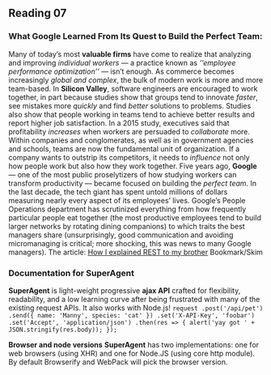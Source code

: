 ## Reading 07
### What Google Learned From Its Quest to Build the Perfect Team:
Many of today’s most **valuable firms** have come to realize that analyzing and improving *individual workers* ­— a practice known as *‘‘employee performance optimization’’* — isn’t enough. 
As commerce becomes increasingly *global and complex*, the bulk of modern work is more and more team-based. In **Silicon Valley**, software engineers are encouraged to work together, in part because studies show that groups tend to innovate *faster*, see mistakes more *quickly* and find *better* solutions to problems.
Studies also show that people working in teams tend to achieve better results and report higher job satisfaction. In a 2015 study, executives said that profitability *increases* when workers are persuaded to *collaborate* more. Within companies and conglomerates, as well as in government agencies and schools, teams are now the fundamental unit of organization. If a company wants to outstrip its competitors, it needs to *influence* not only how people work but also how they work together.
Five years ago, **Google** — one of the most public proselytizers of how studying workers can transform productivity — became focused on building the *perfect team*. In the last decade, the tech giant has spent untold millions of dollars measuring nearly every aspect of its employees’ lives. Google’s People Operations department has scrutinized everything from how frequently particular people eat together (the most productive employees tend to build larger networks by rotating dining companions) to which traits the best managers share (unsurprisingly, good communication and avoiding micromanaging is critical; more shocking, this was news to many Google managers).
The article: [How I explained REST to my brother](https://gist.github.com/brookr/5977550)
Bookmark/Skim
### Documentation for SuperAgent
**SuperAgent** is light-weight progressive **ajax API** crafted for flexibility, readability, and a low learning curve after being frustrated with many of the existing request APIs. It also works with Node.js!
`request
   .post('/api/pet')
   .send({ name: 'Manny', species: 'cat' })
   .set('X-API-Key', 'foobar')
   .set('Accept', 'application/json')
   .then(res => {
      alert('yay got ' + JSON.stringify(res.body));
   });`

**Browser and node versions**
**SuperAgent** has two implementations: one for web browsers (using XHR) and one for Node.JS (using core http module). By default Browserify and WebPack will pick the browser version.
